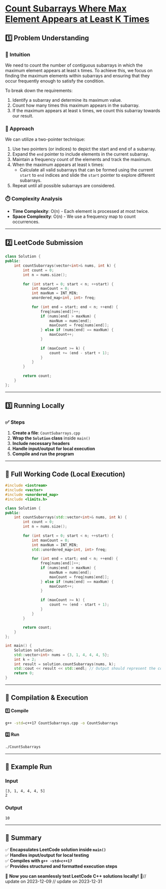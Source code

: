 # **[Count Subarrays Where Max Element Appears at Least K Times](https://leetcode.com/problems/count-subarrays-where-max-element-appears-at-least-k-times/description/)**  

## **1️⃣ Problem Understanding**  
### **📌 Intuition**  
We need to count the number of contiguous subarrays in which the maximum element appears at least `k` times. To achieve this, we focus on finding the maximum elements within subarrays and ensuring that they occur frequently enough to satisfy the condition.

To break down the requirements:
1. Identify a subarray and determine its maximum value.
2. Count how many times this maximum appears in the subarray.
3. If the maximum appears at least `k` times, we count this subarray towards our result.

### **🚀 Approach**  
We can utilize a two-pointer technique:
1. Use two pointers (or indices) to depict the start and end of a subarray.
2. Expand the `end` pointer to include elements in the current subarray.
3. Maintain a frequency count of the elements and track the maximum.
4. When the maximum appears at least `k` times:
   - Calculate all valid subarrays that can be formed using the current `start` to `end` indices and slide the `start` pointer to explore different subarrays.
5. Repeat until all possible subarrays are considered.

### **⏱️ Complexity Analysis**  
- **Time Complexity**: O(n) - Each element is processed at most twice.
- **Space Complexity**: O(n) - We use a frequency map to count occurrences.

---  

## **2️⃣ LeetCode Submission**  
```cpp
class Solution {
public:
    int countSubarrays(vector<int>& nums, int k) {
        int count = 0;
        int n = nums.size();
        
        for (int start = 0; start < n; ++start) {
            int maxCount = 0;
            int maxNum = INT_MIN;
            unordered_map<int, int> freq;
            
            for (int end = start; end < n; ++end) {
                freq[nums[end]]++;
                if (nums[end] > maxNum) {
                    maxNum = nums[end];
                    maxCount = freq[nums[end]];
                } else if (nums[end] == maxNum) {
                    maxCount++;
                }
                
                if (maxCount >= k) {
                    count += (end - start + 1);
                }
            }
        }
        
        return count;
    }
};
```  

---  

## **3️⃣ Running Locally**  
### **✅ Steps**  
1. **Create a file**: `CountSubarrays.cpp`  
2. **Wrap the `Solution` class** inside `main()`  
3. **Include necessary headers**  
4. **Handle input/output for local execution**  
5. **Compile and run the program**  

---  

## **📝 Full Working Code (Local Execution)**  
```cpp
#include <iostream>
#include <vector>
#include <unordered_map>
#include <limits.h>

class Solution {
public:
    int countSubarrays(std::vector<int>& nums, int k) {
        int count = 0;
        int n = nums.size();
        
        for (int start = 0; start < n; ++start) {
            int maxCount = 0;
            int maxNum = INT_MIN;
            std::unordered_map<int, int> freq;
            
            for (int end = start; end < n; ++end) {
                freq[nums[end]]++;
                if (nums[end] > maxNum) {
                    maxNum = nums[end];
                    maxCount = freq[nums[end]];
                } else if (nums[end] == maxNum) {
                    maxCount++;
                }
                
                if (maxCount >= k) {
                    count += (end - start + 1);
                }
            }
        }
        
        return count;
    }
};

int main() {
    Solution solution;
    std::vector<int> nums = {3, 1, 4, 4, 4, 5};
    int k = 2;
    int result = solution.countSubarrays(nums, k);
    std::cout << result << std::endl; // Output should represent the count of valid subarrays
    return 0;
}
```  

---  

## **🔧 Compilation & Execution**  
#### **1️⃣ Compile**  
```bash
g++ -std=c++17 CountSubarrays.cpp -o CountSubarrays
```  

#### **2️⃣ Run**  
```bash
./CountSubarrays
```  

---  

## **🎯 Example Run**  
### **Input**  
```
[3, 1, 4, 4, 4, 5]
2
```  
### **Output**  
```
10
```  

---  

## **📌 Summary**  
✅ **Encapsulates LeetCode solution inside `main()`**  
✅ **Handles input/output for local testing**  
✅ **Compiles with `g++ -std=c++17`**  
✅ **Provides structured and formatted execution steps**  

🚀 **Now you can seamlessly test LeetCode C++ solutions locally!** 🚀// update on 2023-12-09
// update on 2023-12-31
